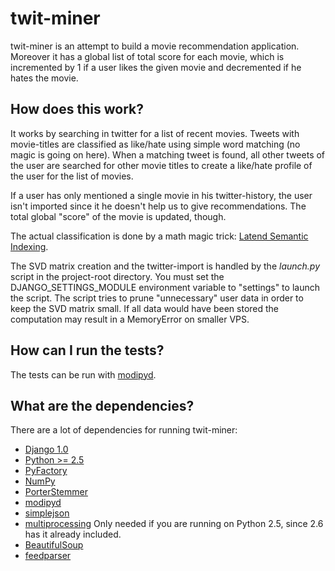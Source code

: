 # twit-miner

twit-miner is an attempt to build a movie recommendation application. 
Moreover it has a global list of total score for each movie, which is 
incremented by 1 if a user likes the given movie and decremented if he hates 
the movie.

## How does this work?

It works by searching in twitter for a list of recent movies. Tweets with 
movie-titles are classified as like/hate using simple word matching (no 
magic is going on here). When a matching tweet is found, all other tweets of 
the user are searched for other movie titles to create a like/hate profile of 
the user for the list of movies.

If a user has only mentioned a single movie in his twitter-history, the user 
isn't imported since it he doesn't help us to give recommendations. The 
total global "score" of the movie is updated, though.

The actual classification is done by a math magic trick: [Latend Semantic Indexing](http://en.wikipedia.org/wiki/Latent_semantic_indexing).

The SVD matrix creation and the twitter-import is handled by the *launch.py* 
script in the project-root directory. You must set the DJANGO_SETTINGS_MODULE 
environment variable to "settings" to launch the script.
The script tries to prune "unnecessary" user data in order to keep the SVD 
matrix small. If all data would have been stored the computation may result 
in a MemoryError on smaller VPS.

## How can I run the tests?

The tests can be run with [modipyd](http://www.metareal.org/p/modipyd/).

## What are the dependencies?

There are a lot of dependencies for running twit-miner:
* [Django 1.0](http://djangoproject.com)
* [Python >= 2.5](http://python.org)
* [PyFactory](http://github.com/mop/PyFactory/tree/master)
* [NumPy](http://numpy.scipy.org/)
* [PorterStemmer](http://bitbucket.org/methane/porterstemmer/)
* [modipyd](http://www.metareal.org/p/modipyd/)
* [simplejson](http://pypi.python.org/pypi/simplejson/)
* [multiprocessing](http://code.google.com/p/python-multiprocessing/) Only needed if you are running on Python 2.5, since 2.6 has it already included.
* [BeautifulSoup](http://www.crummy.com/software/BeautifulSoup/)
* [feedparser](http://www.feedparser.org/)
